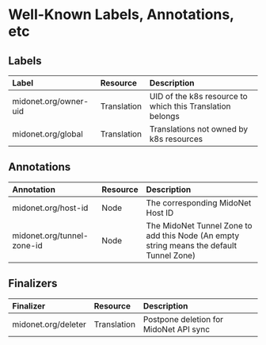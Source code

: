 # Well-Known Labels, Annotations, etc

## Labels

| Label                 | Resource    | Description                         |
|:----------------------|:------------|:------------------------------------|
| midonet.org/owner-uid | Translation | UID of the k8s resource to which this Translation belongs |
| midonet.org/global    | Translation | Translations not owned by k8s resources |

## Annotations

| Annotation                     | Resource    | Description                         |
|:-------------------------------|:------------|:------------------------------------|
| midonet.org/host-id            | Node        | The corresponding MidoNet Host ID   |
| midonet.org/tunnel-zone-id     | Node        | The MidoNet Tunnel Zone to add this Node (An empty string means the default Tunnel Zone) |

## Finalizers

| Finalizer             | Resource    | Description                         |
|:----------------------|:------------|:------------------------------------|
| midonet.org/deleter   | Translation | Postpone deletion for MidoNet API sync |
